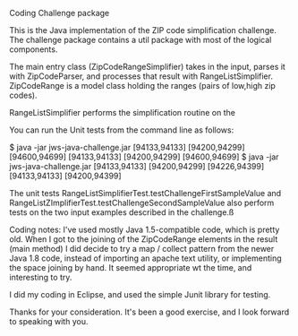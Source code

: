 
Coding Challenge package

This is the Java implementation of the ZIP code simplification challenge.  The challenge package 
contains a util package with most of the logical components.  

The main entry class (ZipCodeRangeSimplifier)  takes in the input, parses it with ZipCodeParser,
 and processes that result with RangeListSimplifier.  
 ZipCodeRange is a model class holding the ranges (pairs of low,high zip codes).
 
RangeListSimplifier performs the simplification routine on the 

You can run the Unit tests from the command line as follows:

$ java -jar jws-java-challenge.jar [94133,94133] [94200,94299] [94600,94699]
[94133,94133] [94200,94299] [94600,94699]
$ java -jar jws-java-challenge.jar [94133,94133] [94200,94299] [94226,94399]
[94133,94133] [94200,94399]

The unit tests RangeListSimplifierTest.testChallengeFirstSampleValue and RangeListZImplifierTest.testChallengeSecondSampleValue
  also perform tests on the two input examples described in the challenge.ß
  
Coding notes:
I've used mostly Java 1.5-compatible code, which is pretty old.  When I got to the joining of the ZipCodeRange elements 
in the result (main method)  I did decide to try a map / collect pattern from the newer Java 1.8 code, instead of importing 
an apache text utility, or implementing the space joining by hand.  It seemed appropriate wt the time, and interesting
to try.

I did my coding in Eclipse, and used the simple Junit library for testing. 

Thanks for your consideration.  It's been a good exercise, and I look forward to speaking with you.
 